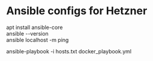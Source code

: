 # Ansible configs for Hetzner

apt install ansible-core  
ansible --version  
ansible localhost -m ping  

ansible-playbook -i hosts.txt docker_playbook.yml
